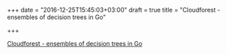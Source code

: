 +++
date = "2016-12-25T15:45:03+03:00"
draft = true
title = "Cloudforest - ensembles of decision trees in Go"

+++

<p><a href="https://github.com/ryanbressler/CloudForest">Cloudforest - ensembles of decision trees in Go</a></p>
